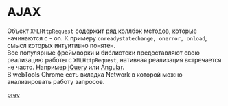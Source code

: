 <h1>AJAX</h1>

<div>
Объект <code>XMLHttpRequest</code> содержит ряд коллбэк методов, которые начинаются с - on.
К примеру <code>onreadystatechange, onerror, onload</code>, смысл которых интуитивно понятен.
</div>


<div>
Все популярные фреймворки и библиотеки предоставляют свою реализацию работы с <code>XMLHttpRequest</code>, нативная реализация встречается не часто.
Например <a href="http://api.jquery.com/jquery.ajax/">jQuery</a> или <a href="https://docs.angularjs.org/api/ng/service/$http">Angular</a>.
</div>


<div>
В webTools Chrome есть вкладка Network в которой можно анализировать работу запросов.
</div>

<a href="04.md">prev</a>
